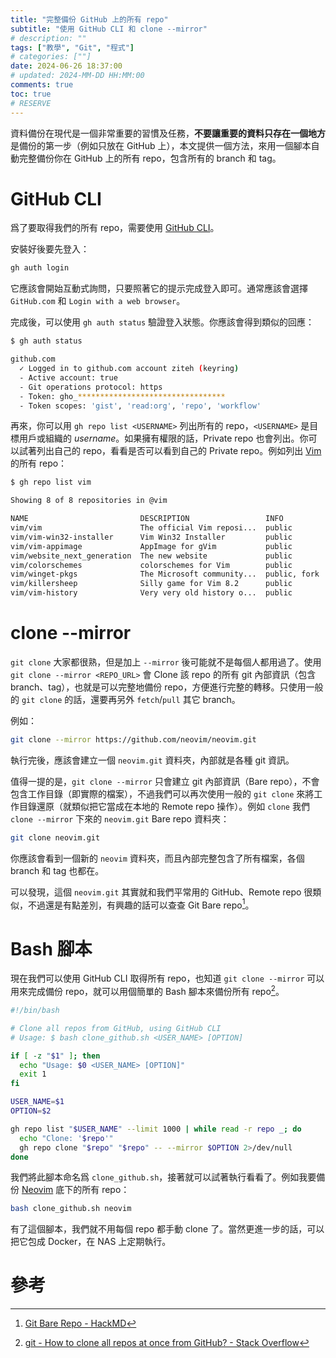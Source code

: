 ```yaml
---
title: "完整備份 GitHub 上的所有 repo"
subtitle: "使用 GitHub CLI 和 clone --mirror"
# description: ""
tags: ["教學", "Git", "程式"]
# categories: [""]
date: 2024-06-26 18:37:00
# updated: 2024-MM-DD HH:MM:00
comments: true
toc: true
# RESERVE
---
```


資料備份在現代是一個非常重要的習慣及任務，**不要讓重要的資料只存在一個地方**是備份的第一步（例如只放在 GitHub 上），本文提供一個方法，來用一個腳本自動完整備份你在 GitHub 上的所有 repo，包含所有的 branch 和 tag。

<!-- more -->

# GitHub CLI

爲了要取得我們的所有 repo，需要使用 [GitHub CLI](https://cli.github.com/)。

安裝好後要先登入：

```bash
gh auth login
```

它應該會開始互動式詢問，只要照著它的提示完成登入即可。通常應該會選擇 `GitHub.com` 和 `Login with a web browser`。

完成後，可以使用 `gh auth status` 驗證登入狀態。你應該會得到類似的回應：

```bash
$ gh auth status

github.com
  ✓ Logged in to github.com account ziteh (keyring)
  - Active account: true
  - Git operations protocol: https
  - Token: gho_*********************************
  - Token scopes: 'gist', 'read:org', 'repo', 'workflow'
```

再來，你可以用 `gh repo list <USERNAME>` 列出所有的 repo，`<USERNAME>` 是目標用戶或組織的 *username*。如果擁有權限的話，Private repo 也會列出。你可以試著列出自己的 repo，看看是否可以看到自己的 Private repo。例如列出 [Vim](https://github.com/vim) 的所有 repo：

```bash
$ gh repo list vim

Showing 8 of 8 repositories in @vim

NAME                         DESCRIPTION                 INFO          UPDATED
vim/vim                      The official Vim reposi...  public        about 1 hour ago
vim/vim-win32-installer      Vim Win32 Installer         public        about 1 day ago
vim/vim-appimage             AppImage for gVim           public        about 1 day ago
vim/website_next_generation  The new website             public        about 1 day ago
vim/colorschemes             colorschemes for Vim        public        about 1 day ago
vim/winget-pkgs              The Microsoft community...  public, fork  about 2 days ago
vim/killersheep              Silly game for Vim 8.2      public        about 8 months ago
vim/vim-history              Very very old history o...  public        about 1 year ago
```

# clone --mirror

`git clone` 大家都很熟，但是加上 `--mirror` 後可能就不是每個人都用過了。使用 `git clone --mirror <REPO_URL>` 會 Clone 該 repo 的所有 git 內部資訊（包含 branch、tag），也就是可以完整地備份 repo，方便進行完整的轉移。只使用一般的 `git clone` 的話，還要再另外 `fetch`/`pull` 其它 branch。

例如：

```bash
git clone --mirror https://github.com/neovim/neovim.git
```

執行完後，應該會建立一個 `neovim.git` 資料夾，內部就是各種 git 資訊。

值得一提的是，`git clone --mirror` 只會建立 git 內部資訊（Bare repo），不會包含工作目錄（即實際的檔案），不過我們可以再次使用一般的 `git clone` 來將工作目錄還原（就類似把它當成在本地的 Remote repo 操作）。例如 `clone` 我們 `clone --mirror` 下來的 `neovim.git` Bare repo 資料夾：

```bash
git clone neovim.git
```

你應該會看到一個新的 `neovim` 資料夾，而且內部完整包含了所有檔案，各個 branch 和 tag 也都在。

可以發現，這個 `neovim.git` 其實就和我們平常用的 GitHub、Remote repo 很類似，不過還是有點差別，有興趣的話可以查查 Git Bare repo[^1]。

[^1]: [Git Bare Repo - HackMD](https://hackmd.io/@hbdoy/BJz0V5tv8)

# Bash 腳本

現在我們可以使用 GitHub CLI 取得所有 repo，也知道 `git clone --mirror` 可以用來完成備份 repo，就可以用個簡單的 Bash 腳本來備份所有 repo[^2]。

[^2]: [git - How to clone all repos at once from GitHub? - Stack Overflow](https://stackoverflow.com/questions/19576742/how-to-clone-all-repos-at-once-from-github)

```bash
#!/bin/bash

# Clone all repos from GitHub, using GitHub CLI
# Usage: $ bash clone_github.sh <USER_NAME> [OPTION]

if [ -z "$1" ]; then
  echo "Usage: $0 <USER_NAME> [OPTION]"
  exit 1
fi

USER_NAME=$1
OPTION=$2

gh repo list "$USER_NAME" --limit 1000 | while read -r repo _; do
  echo "Clone: '$repo'"
  gh repo clone "$repo" "$repo" -- --mirror $OPTION 2>/dev/null
done
```

我們將此腳本命名爲 `clone_github.sh`，接著就可以試著執行看看了。例如我要備份 [Neovim](https://github.com/neovim) 底下的所有 repo：

```bash
bash clone_github.sh neovim
```

有了這個腳本，我們就不用每個 repo 都手動 clone 了。當然更進一步的話，可以把它包成 Docker，在 NAS 上定期執行。

# 參考
